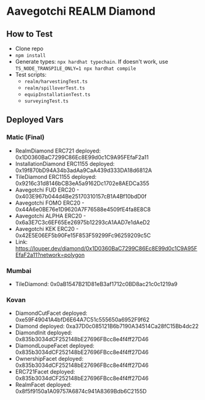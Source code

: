 # Aavegotchi REALM Diamond

## How to Test

- Clone repo
- `npm install`
- Generate types: `npx hardhat typechain`. If doesn't work, use `TS_NODE_TRANSPILE_ONLY=1 npx hardhat compile`
- Test scripts:
  - `realm/harvestingTest.ts`
  - `realm/spilloverTest.ts`
  - `equipInstallationTest.ts`
  - `surveyingTest.ts`

## Deployed Vars

### Matic (Final)

- RealmDiamond ERC721 deployed: 0x1D0360BaC7299C86Ec8E99d0c1C9A95FEfaF2a11
- InstallationDiamond ERC1155 deployed: 0x19f870bD94A34b3adAa9CaA439d333DA18d6812A
- TileDiamond ERC1155 deployed: 0x9216c31d8146bCB3eA5a9162Dc1702e8AEDCa355
- Aavegotchi FUD ERC20 - 0x403E967b044d4Be25170310157cB1A4Bf10bdD0f
- Aavegotchi FOMO ERC20 - 0x44A6e0BE76e1D9620A7F76588e4509fE4fa8E8C8
- Aavegotchi ALPHA ERC20 - 0x6a3E7C3c6EF65Ee26975b12293cA1AAD7e1dAeD2
- Aavegotchi KEK ERC20 - 0x42E5E06EF5b90Fe15F853F59299Fc96259209c5C
- Link: https://louper.dev/diamond/0x1D0360BaC7299C86Ec8E99d0c1C9A95FEfaF2a11?network=polygon

### Mumbai

- TileDiamond: 0x0aB1547B21D81eB3af1712c0BD8ac21c0c1219a9

### Kovan

- DiamondCutFacet deployed: 0xe59F49041A4bfD6E64A7C51c555650a6952F9f62
- Diamond deployed: 0xa37D0c085121B6b7190A34514Ca28fC15Bb4dc22
- DiamondInit deployed: 0x835b3034dCF252148bE27696FBcc8e4f4ff27D46
- DiamondLoupeFacet deployed: 0x835b3034dCF252148bE27696FBcc8e4f4ff27D46
- OwnershipFacet deployed: 0x835b3034dCF252148bE27696FBcc8e4f4ff27D46
- ERC721Facet deployed: 0x835b3034dCF252148bE27696FBcc8e4f4ff27D46
- RealmFacet deployed: 0x8f5f9150a1A09757A6874c941A8369Bdb6C2155D
